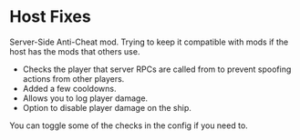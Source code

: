 # Host Fixes
Server-Side Anti-Cheat mod.
Trying to keep it compatible with mods if the host has the mods that others use.

- Checks the player that server RPCs are called from to prevent spoofing actions from other players.
- Added a few cooldowns.
- Allows you to log player damage.
- Option to disable player damage on the ship.

You can toggle some of the checks in the config if you need to.